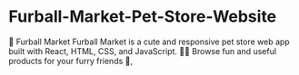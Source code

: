 # Furball-Market-Pet-Store-Website
🐾 Furball Market Furball Market is a cute and responsive pet store web app built with React, HTML, CSS, and JavaScript. 🐶🐱  Browse fun and useful products for your furry friends 🛒,

